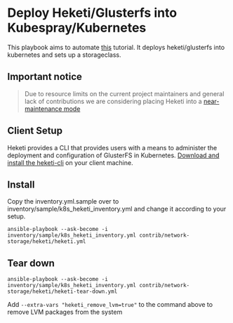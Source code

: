 
# Deploy Heketi/Glusterfs into Kubespray/Kubernetes

This playbook aims to automate [this](https://github.com/heketi/heketi/blob/master/docs/admin/install-kubernetes.md) tutorial. It deploys heketi/glusterfs into kubernetes and sets up a storageclass.

## Important notice

> Due to resource limits on the current project maintainers and general lack of contributions we are considering placing Heketi into a [near-maintenance mode](https://github.com/heketi/heketi#important-notice)

## Client Setup

Heketi provides a CLI that provides users with a means to administer the deployment and configuration of GlusterFS in Kubernetes. [Download and install the heketi-cli](https://github.com/heketi/heketi/releases) on your client machine.

## Install

Copy the inventory.yml.sample over to inventory/sample/k8s_heketi_inventory.yml and change it according to your setup.

```shell
ansible-playbook --ask-become -i inventory/sample/k8s_heketi_inventory.yml contrib/network-storage/heketi/heketi.yml
```

## Tear down

```shell
ansible-playbook --ask-become -i inventory/sample/k8s_heketi_inventory.yml contrib/network-storage/heketi/heketi-tear-down.yml
```

Add `--extra-vars "heketi_remove_lvm=true"` to the command above to remove LVM packages from the system